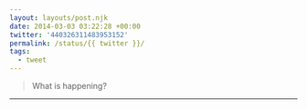 ```yaml
---
layout: layouts/post.njk
date: 2014-03-03 03:22:28 +00:00
twitter: '440326311483953152'
permalink: /status/{{ twitter }}/
tags: 
  - tweet
---
```


> What is happening?

---
